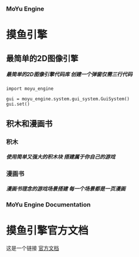 
### MoYu Engine
# 摸鱼引擎

## 最简单的2D图像引擎
##### 最简单的2D图像引擎代码库 创建一个弹窗仅需三行代码

    import moyu_engine

    gui = moyu_engine.system.gui_system.GuiSystem()
    gui.set()

## 积木和漫画书
### 积木
##### 使用简单又强大的积木块 搭建属于你自己的游戏
### 漫画书
##### 漫画书理念的游戏场景搭建 每一个场景都是一页漫画

### MoYu Engine Documentation
# 摸鱼引擎官方文档
这是一个链接 [官方文档](https://github.com/MoYuStudio/MoYuEngine/blob/main/moyu_engine_doc.md)